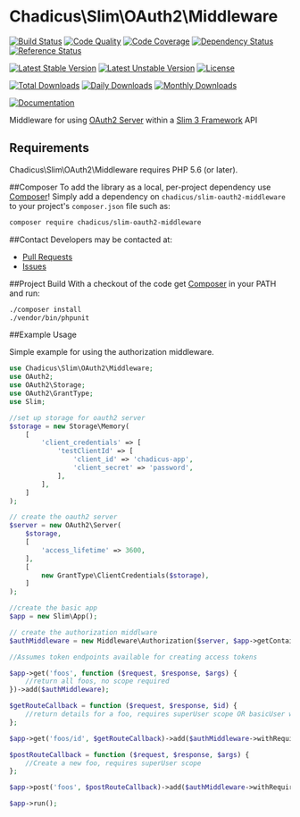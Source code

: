 # Chadicus\Slim\OAuth2\Middleware

[![Build Status](https://travis-ci.org/chadicus/slim-oauth2-middleware.svg?branch=master)](https://travis-ci.org/chadicus/slim-oauth2-middleware)
[![Code Quality](https://scrutinizer-ci.com/g/chadicus/slim-oauth2-middleware/badges/quality-score.png?b=master)](https://scrutinizer-ci.com/g/chadicus/slim-oauth2-middleware/?branch=master)
[![Code Coverage](https://coveralls.io/repos/github/chadicus/slim-oauth2-middleware/badge.svg?branch=master)](https://coveralls.io/github/chadicus/slim-oauth2-middleware?branch=master)
[![Dependency Status](https://www.versioneye.com/user/projects/55b9075e653762001a0012b3/badge.svg?style=flat)](https://www.versioneye.com/user/projects/55b9075e653762001a0012b3)
[![Reference Status](https://www.versioneye.com/php/chadicus:slim-oauth2-middleware/reference_badge.svg?style=flat)](https://www.versioneye.com/php/chadicus:slim-oauth2-middleware/references)

[![Latest Stable Version](https://poser.pugx.org/chadicus/slim-oauth2-middleware/v/stable)](https://packagist.org/packages/chadicus/slim-oauth2-middleware)
[![Latest Unstable Version](https://poser.pugx.org/chadicus/slim-oauth2-middleware/v/unstable)](https://packagist.org/packages/chadicus/slim-oauth2-middleware)
[![License](https://poser.pugx.org/chadicus/slim-oauth2-middleware/license)](https://packagist.org/packages/chadicus/slim-oauth2-middleware)

[![Total Downloads](https://poser.pugx.org/chadicus/slim-oauth2-middleware/downloads)](https://packagist.org/packages/chadicus/slim-oauth2-middleware)
[![Daily Downloads](https://poser.pugx.org/chadicus/slim-oauth2-middleware/d/daily)](https://packagist.org/packages/chadicus/slim-oauth2-middleware)
[![Monthly Downloads](https://poser.pugx.org/chadicus/slim-oauth2-middleware/d/monthly)](https://packagist.org/packages/chadicus/slim-oauth2-middleware)

[![Documentation](https://img.shields.io/badge/reference-phpdoc-blue.svg?style=flat)](http://pholiophp.org/chadicus/slim-oauth2-middleware)

Middleware for using [OAuth2 Server](http://bshaffer.github.io/oauth2-server-php-docs/) within a [Slim 3 Framework](http://www.slimframework.com/) API

## Requirements

Chadicus\Slim\OAuth2\Middleware requires PHP 5.6 (or later).

##Composer
To add the library as a local, per-project dependency use [Composer](http://getcomposer.org)! Simply add a dependency on
`chadicus/slim-oauth2-middleware` to your project's `composer.json` file such as:

```sh
composer require chadicus/slim-oauth2-middleware
```

##Contact
Developers may be contacted at:

 * [Pull Requests](https://github.com/chadicus/slim-oauth2-middleware/pulls)
 * [Issues](https://github.com/chadicus/slim-oauth2-middleware/issues)

##Project Build
With a checkout of the code get [Composer](http://getcomposer.org) in your PATH and run:

```sh
./composer install
./vendor/bin/phpunit
```

##Example Usage

Simple example for using the authorization middleware.

```php
use Chadicus\Slim\OAuth2\Middleware;
use OAuth2;
use OAuth2\Storage;
use OAuth2\GrantType;
use Slim;

//set up storage for oauth2 server
$storage = new Storage\Memory(
    [
        'client_credentials' => [
            'testClientId' => [
                'client_id' => 'chadicus-app',
                'client_secret' => 'password',
            ],
        ],
    ]
);

// create the oauth2 server
$server = new OAuth2\Server(
    $storage,
    [
        'access_lifetime' => 3600,
    ],
    [
        new GrantType\ClientCredentials($storage),
    ]
);

//create the basic app
$app = new Slim\App();

// create the authorization middlware
$authMiddleware = new Middleware\Authorization($server, $app->getContainer());

//Assumes token endpoints available for creating access tokens

$app->get('foos', function ($request, $response, $args) {
    //return all foos, no scope required
})->add($authMiddleware);

$getRouteCallback = function ($request, $response, $id) {
    //return details for a foo, requires superUser scope OR basicUser with canViewFoos scope
};

$app->get('foos/id', $getRouteCallback)->add($authMiddleware->withRequiredScope(['superUser', ['basicUser', 'canViewFoos']]));

$postRouteCallback = function ($request, $response, $args) {
    //Create a new foo, requires superUser scope
};

$app->post('foos', $postRouteCallback)->add($authMiddleware->withRequiredScope(['superUser']));

$app->run();
```
